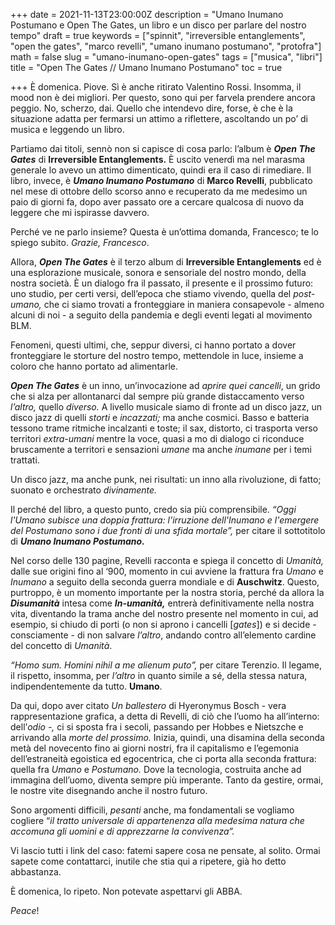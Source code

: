 +++
date = 2021-11-13T23:00:00Z
description = "Umano Inumano Postumano e Open The Gates, un libro e un disco per parlare del nostro tempo"
draft = true
keywords = ["spinnit", "irreversible entanglements", "open the gates", "marco revelli", "umano inumano postumano", "protofra"]
math = false
slug = "umano-inumano-open-gates"
tags = ["musica", "libri"]
title = "Open The Gates // Umano Inumano Postumano"
toc = true

+++
È domenica. Piove. Sì è anche ritirato Valentino Rossi. Insomma, il mood non è dei migliori. Per questo, sono qui per farvela prendere ancora peggio. No, scherzo, dai. Quello che intendevo dire, forse, è che è la situazione adatta per fermarsi un attimo a riflettere, ascoltando un po’ di musica e leggendo un libro.

Partiamo dai titoli, sennò non si capisce di cosa parlo: l’album è **_Open The Gates_** di **Irreversible Entanglements.** È uscito venerdì ma nel marasma generale lo avevo un attimo dimenticato, quindi era il caso di rimediare. Il libro, invece, è **_Umano Inumano Postumano_** di **Marco Revelli**, pubblicato nel mese di ottobre dello scorso anno e recuperato da me medesimo un paio di giorni fa, dopo aver passato ore a cercare qualcosa di nuovo da leggere che mi ispirasse davvero.

Perché ve ne parlo insieme? Questa è un’ottima domanda, Francesco; te lo spiego subito. _Grazie, Francesco_.

Allora, **_Open The Gates_** è il terzo album di **Irreversible Entanglements** ed è una esplorazione musicale, sonora e sensoriale del nostro mondo, della nostra società. È un dialogo fra il passato, il presente e il prossimo futuro: uno studio, per certi versi, dell’epoca che stiamo vivendo, quella del _post-umano,_ che ci siamo trovati a fronteggiare in maniera consapevole - almeno alcuni di noi - a seguito della pandemia e degli eventi legati al movimento BLM.

Fenomeni, questi ultimi, che, seppur diversi, ci hanno portato a dover fronteggiare le storture del nostro tempo, mettendole in luce, insieme a coloro che hanno portato ad alimentarle.

**_Open The Gates_** è un inno, un’invocazione ad _aprire quei cancelli_, un grido che si alza per allontanarci dal sempre più grande distaccamento verso _l’altro,_ quello _diverso._ A livello musicale siamo di fronte ad un disco jazz, un disco jazz di quelli _storti_ e _incazzati;_ ma anche cosmici. Basso e batteria tessono trame ritmiche incalzanti e toste; il sax, distorto, ci trasporta verso territori _extra-umani_ mentre la voce, quasi a mo di dialogo ci riconduce bruscamente a territori e sensazioni _umane_ ma anche _inumane_ per i temi trattati.

Un disco jazz, ma anche punk, nei risultati: un inno alla rivoluzione, di fatto; suonato e orchestrato _divinamente._

Il perché del libro, a questo punto, credo sia più comprensibile. _“Oggi l'Umano subisce una doppia frattura: l'irruzione dell'Inumano e l'emergere del Postumano sono i due fronti di una sfida mortale”,_ per citare il sottotitolo di **_Umano Inumano Postumano._**

Nel corso delle 130 pagine, Revelli racconta e spiega il concetto di _Umanità,_ dalle sue origini fino al ‘900, momento in cui avviene la frattura fra _Umano_ e _Inumano_ a seguito della seconda guerra mondiale e di **Auschwitz**. Questo, purtroppo, è un momento importante per la nostra storia, perché da allora la **_Disumanità_** intesa come **_In-umanità,_** entrerà definitivamente nella nostra vita, diventando la trama anche del nostro presente nel momento in cui, ad esempio, si chiudo di porti (o non si aprono i cancelli \[_gates_\]) e si decide - consciamente - di non salvare _l’altro_, andando contro all’elemento cardine del concetto di _Umanità_.

_“Homo sum. Homini nihil a me alienum puto”,_ per citare Terenzio. Il legame, il rispetto, insomma, per _l’altro_ in quanto simile a sé, della stessa natura, indipendentemente da tutto. **Umano**.

Da qui, dopo aver citato _Un ballestero_ di Hyeronymus Bosch - vera rappresentazione grafica, a detta di Revelli, di ciò che l’uomo ha all’interno: dell’_odio -,_ ci si sposta fra i secoli, passando per Hobbes e Nietszche e arrivando alla _morte del prossimo._ Inizia, quindi, una disamina della seconda metà del novecento fino ai giorni nostri, fra il capitalismo e l’egemonia dell’estraneità egoistica ed egocentrica, che ci porta alla seconda frattura: quella fra _Umano_ e _Postumano._ Dove la tecnologia, costruita anche ad immagina dell’uomo, diventa sempre più imperante. Tanto da gestire, ormai, le nostre vite disegnando anche il nostro futuro.

Sono argomenti difficili, _pesanti_ anche, ma fondamentali se vogliamo cogliere “_il tratto universale di appartenenza alla medesima natura che accomuna gli uomini e di apprezzarne la convivenza”._

Vi lascio tutti i link del caso: fatemi sapere cosa ne pensate, al solito. Ormai sapete come contattarci, inutile che stia qui a ripetere, già ho detto abbastanza.

È domenica, lo ripeto. Non potevate aspettarvi gli ABBA.

_Peace_!